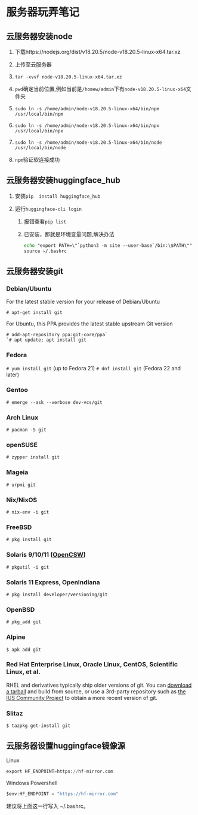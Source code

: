 # 服务器玩弄笔记  

## 云服务器安装node

1. 下载https://nodejs.org/dist/v18.20.5/node-v18.20.5-linux-x64.tar.xz

2. 上传至云服务器

3. `tar -xvvf node-v18.20.5-linux-x64.tar.xz `

4. `pwd`确定当前位置,例如当前是`/homew/admin`下有`node-v18.20.5-linux-x64`文件夹

5. `sudo ln -s /home/admin/node-v18.20.5-linux-x64/bin/npm /usr/local/bin/npm`

6. `sudo ln -s /home/admin/node-v18.20.5-linux-x64/bin/npx /usr/local/bin/npx`

7. `sudo ln -s /home/admin/node-v18.20.5-linux-x64/bin/node /usr/local/bin/node`

8. `npm`验证软连接成功

   

## 云服务器安装huggingface_hub

1. 安装`pip  install huggingface_hub`

2. 运行`huggingface-cli login`

   1. 报错查看`pip list`

   2. 已安装，那就是环境变量问题,解决办法

      ```cmd
      echo "export PATH=\"`python3 -m site --user-base`/bin:\$PATH\"" >> ~/.bashrc
      source ~/.bashrc
      ```

      

## 云服务器安装git



### Debian/Ubuntu

For the latest stable version for your release of Debian/Ubuntu

```
# apt-get install git
```

For Ubuntu, this PPA provides the latest stable upstream Git version

```
# add-apt-repository ppa:git-core/ppa`
`# apt update; apt install git
```

### Fedora

`# yum install git` (up to Fedora 21)
`# dnf install git` (Fedora 22 and later)

### Gentoo

```
# emerge --ask --verbose dev-vcs/git
```

### Arch Linux

```
# pacman -S git
```

### openSUSE

```
# zypper install git
```

### Mageia

```
# urpmi git
```

### Nix/NixOS

```
# nix-env -i git
```

### FreeBSD

```
# pkg install git
```

### Solaris 9/10/11 ([OpenCSW](https://www.opencsw.org/))

```
# pkgutil -i git
```

### Solaris 11 Express, OpenIndiana

```
# pkg install developer/versioning/git
```

### OpenBSD

```
# pkg_add git
```

### Alpine

```
$ apk add git
```

### Red Hat Enterprise Linux, Oracle Linux, CentOS, Scientific Linux, et al.

RHEL and derivatives typically ship older versions of git. You can [download a tarball](https://www.kernel.org/pub/software/scm/git/) and build from source, or use a 3rd-party repository such as [the IUS Community Project](https://ius.io/) to obtain a more recent version of git.

### Slitaz

```
$ tazpkg get-install git
```

## 云服务器设置huggingface镜像源

Linux

```python
export HF_ENDPOINT=https://hf-mirror.com
```

Windows Powershell

```python
$env:HF_ENDPOINT = "https://hf-mirror.com"
```

建议将上面这一行写入 ~/.bashrc。